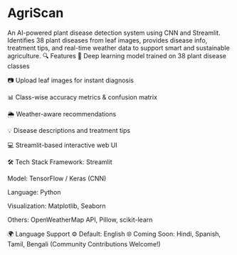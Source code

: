 # AgriScan
An AI-powered plant disease detection system using CNN and Streamlit. Identifies 38 plant diseases from leaf images, provides disease info, treatment tips, and real-time weather data to support smart and sustainable agriculture.
🔍 Features
🧠 Deep learning model trained on 38 plant disease classes

📷 Upload leaf images for instant diagnosis

📊 Class-wise accuracy metrics & confusion matrix

🌦️ Weather-aware recommendations

💡 Disease descriptions and treatment tips

💻 Streamlit-based interactive web UI

🛠️ Tech Stack
Framework: Streamlit

Model: TensorFlow / Keras (CNN)

Language: Python

Visualization: Matplotlib, Seaborn

Others: OpenWeatherMap API, Pillow, scikit-learn

🌍 Language Support
⚙️ Default: English
🌐 Coming Soon: Hindi, Spanish, Tamil, Bengali (Community Contributions Welcome!)
